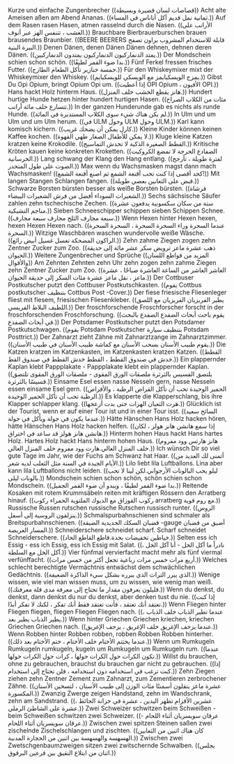 Kurze und einfache Zungenbrecher ((قصاصات لسان قصيرة وبسيطة))
Acht alte Ameisen aßen am Abend Ananas. ((ثمانية نمل قديم أكل أناناس في المساء.))
Auf dem Rasen rasen Hasen, atmen rasselnd durch die Nasen. ((الأرانب على العشب ، تتنفس الهز عبر أنوف.))
Brauchbare Bierbrauerburschen brauen brausendes Braunbier. ((BEERE BEERERS قابلة للاستخدام المشروب براون تصفح البيرة البنية.))
Denen Dänen, denen Dänen Dänen dehnen, dehnen deren Dänen. ((يمتد الدنماركيون الدنماركيون يمتدون الدنماركيين.))
Der Mondschein schien schon schön. ((بدا ضوء القمر لطيفًا.))
Fünf Ferkel fressen frisches Futter. ((خمسة خنازير تأكل الطعام الطازج.))
Für den Whiskeymixer mixt der Whiskeymixer den Whiskey. ((يمزج الويسكيايمز مع الويسكي للويسكيايم.))
Gibst Du Opi Opium, bringt Opium Opi um. ((إذا أعطيت OPI Opium ، الأفيون OPI.))
Hans hackt Holz hinterm Haus. ((هانز يقطع الخشب خلف المنزل.))
Hundert hurtige Hunde hetzen hinter hundert hurtigen Hasen. ((مئات من الكلاب الصراخ تتسارع خلف مائة أرانب.))
In der ganzen Hunderunde gab es nichts als runde Hunde. ((لم يكن هناك شيء سوى الكلاب المستديرة في المائة.))
In Ulm und um Ulm und um Ulm herum. ((في ULM وحول ULM وحول ULM.))
Karl kann komisch kichern. ((كارل يمكن أن يضحك غريب.))
Kleine Kinder können keinen Kaffee kochen. ((لا يمكن للأطفال الصغار طهي القهوة.))
Kluge kleine Katzen kratzen keine Krokodile. ((القطط الصغيرة الذكية لا تخدش التماسيح.))
Kritische Kröten kauen keine konkreten Kroketten. ((الضفادع الحرجة لا تمضغ الكروكيت الخرسانية.))
Lang schwang der Klang den Hang entlang. ((لفترة طويلة ، تأرجح الصوت على طول المنحدر.))
Max wenn du Wachsmasken magst dann mach Wachsmasken! ((كحد أقصى إذا كنت تحب أقنعة الشمع ثم اصنع أقنعة الشمع!))
Mit langen Stangen Schlangen fangen. ((قبض على الثعابين بعصي طويلة.))
Schwarze Borsten bürsten besser als weiße Borsten bürsten. ((فرشاة الشعيرات السوداء أفضل من فرش الشعيرات البيضاء.))
Sechs sächsische Säufer zahlen zehn tschechische Zechen. ((ستة من سكان سكسونية يدفعون عشرة مناجم التشيكية.))
Sieben Schneeschipper schippen sieben Schippen Schnee. ((سبعة مجارف الثلج مجارف سبعة مجارف.))
Wenn Hexen hinter Hexen hexen, hexen Hexen Hexen nach. ((عندما السحرة وراء السحرة السحرة ، السحرة السحرة السحرة.))
Witzige Waschbären waschen wundervolle weiße Wäsche. ((الراكون المضحكة تغسل غسيل أبيض رائع.))
Zehn zahme Ziegen zogen zehn Zentner Zucker zum Zoo. ((ذهب عشرة ماعز ترويض سكر عشر مائة إلى حديقة الحيوان.))
Weitere Zungenbrecher und Sprüche ((المزيد من قواطع اللسان والأقوال))
Am Zehnten Zehnten zehn Uhr zehn zogen zehn zahme Ziegen zehn Zentner Zucker zum Zoo. ((العاشر العاشر من الساعة العاشرة صباحًا ، عشرة ماعز ، نقل ماعز عشرة مئات السكر إلى حديقة الحيوان.))
Der Cottbuser Postkutscher putzt den Cottbuser Postkutschkasten. ((يقوم Cottbus postkutscher بتنظيف Cottbus Post -Cover.))
Der fiese friesische Fliesenleger fliest mit fiesem, friesischen Fliesenkleber. ((يطير الفريزيان الفريزيان مع اللصق اللطيف البلاط الفريسي.))
Der froschforschende Froschforscher forscht in der froschforschenden Froschforschung. ((يقوم باحث أبحاث الضفدع الضفدع بالبحث في أبحاث الضفدع.))
Der Potsdamer Postkutscher putzt den Potsdamer Postkutschwagen. ((يقوم Potsdam Postkutscher بتنظيف سيارة Potsdam Posttrict.))
Der Zahnarzt zieht Zähne mit Zahnarztzange im Zahnarztzimmer. ((يقوم طبيب الأسنان بسحب الأسنان مع كماشة طبيب الأسنان في طبيب الأسنان.))
Die Katzen kratzen im Katzenkasten, im Katzenkasten kratzen Katzen. ((القطط خدش في صندوق القطط ، القطط خدش القطط في صندوق القط.))
Ein plappernder Kaplan klebt Pappplakate - Pappplakate klebt ein plappernder Kaplan. ((يلتصق القسيس بالثرثرة ملصقات الورق المقوى - ملصقات الورق المقوى تلتصق قسيسًا بالثرثرة.))
Einsame Esel essen nasse Nesseln gern, nasse Nesseln essen einsame Esel gern. ((الحمير الوحيدة تحب أن تأكل القراص الرطبة ، والأقراص الرطبة تحب أن تأكل الحمير الوحيدة.))
Es klapperte die Klapperschlang, bis ihre Klapper schlapper klang. ((هزت الثعبان الهزات حتى بدت أزعجها.))
Glücklich ist der Tourist, wenn er auf einer Tour ist und in einer Tour isst. ((السائح سعيد عندما يكون في جولة ويأكل في جولة.))
Hätte Hänschen Hans Holz hacken hören, hätte Hänschen Hans Holz hacken helfen. ((إذا سمع هانشن هانز هولز ، لكان هانشن هانز هولز قد ساعد في اختراق.))
Hinterm hohen Haus hackt Hans hartes Holz. Hartes Holz hackt Hans hinterm hohen Haus. ((هانز هارتس وود مفروم خلف المنزل العالي.هارت وود مفروم خلف المنزل العالي.))
Ich wünsch Dir so viel gute Tage im Jahr, wie der Fuchs am Schwanz hat Haar. ((أتمنى لك العديد من الأيام الجيدة في السنة مثل الثعلب لديه شعر.))
Lilo liebt lila Luftballons. Lina aber kann lila Luftballons nicht leiden. ((ليلو يحب البالونات الأرجواني.لكن لينا لا تحب بالونات ليلى.))
Mondschein schien schon schön, schön schien schon Mondschein. ((بدا ضوء القمر لطيفًا ، ويبدو أن ضوء القمر الجميل.))
Reitende Kosaken mit rotem Krummsäbeln reiten mit kräftigen Rössern den Arratberg hinauf. ((ركوب القوزاق مع الديوك الملتوية الحمراء ركوب arratberg مع روم قوية.))
Russische Russen rutschen russische Rutschen russisch runter. ((الروس ينزلقون الروسية إلى أسفل.))
Schmalspurbahnschienen sind schmaler als Breitspurbahnschienen. ((قضبان السكك الحديدية الضيقة -gauge أضيق من قضبان المسار العريضة.))
Schneiderschere schneidet scharf. Scharf schneidet Schneiderschere. ((خياطين تخفيضات بحدة.قاطع القاطع الحاد.))
Selten ess ich Essig - ess ich Essig, ess ich Essig mit Salat. ((نادراً ما آكل الخل - أنا آكل الخل ، آكل الخل مع السلطة.))
Vier fünfmal vervierfacht macht mehr als fünf viermal verfünffacht. ((أربع مرات خمس مرات رباعية تجعل أكثر من خمس مرات.))
Welches schlecht berechtigte Vermächtnis entwächst dem schwächlichen Gedächtnis. ((الذي يبرر التراث الذي يبرره بشكل سيء الذاكرة الضعيفة.))
Wenige wissen, wie viel man wissen muss, um zu wissen, wie wenig man weiß. ((قليلون يعرفون مقدار ما تحتاج إلى معرفة مدى قلة معرفتك.))
Wenn du denkst, du denkst, dann denkst du nur du denkst, aber denken tust du nie. ((إذا كنت تعتقد أنك تعتقد ، فأنت تعتقد فقط أنك تفكر ، لكنك لا تفكر أبدًا.))
Wenn Fliegen hinter Fliegen fliegen, fliegen Fliegen Fliegen nach. ((عندما تطير الذباب خلف الذباب ، يطير الذباب يطير بعد.))
Wenn hinter Griechen Griechen kriechen, kriechen Griechen Griechen nach. ((عندما يزحف الإغريق خلف الإغريق ، يزحف الإغريق.))
Wenn Robben hinter Robben robben, robben Robben Robben hinterher. ((عندما يختتم الأختام خلف الأختام ، ختم الأختام بعد ذلك.))
Wenn um Rumkugeln Rumkugeln rumkugeln, kugeln um Rumkugeln um Rumkugeln rum. ((عندما تكون الكرات حول الكرات حولها ، كرات حول الكرات حولها.))
Willst du brauchen, ohne zu gebrauchen, brauchst du brauchen gar nicht zu gebrauchen. ((إذا كنت ترغب في استخدامه دون استخدامه ، فلن تحتاج إلى استخدام.))
Zehn Ziegen ziehen zehn Zentner Zement zum Zahnarzt, zum Zementieren zerbrochener Zähne. ((عشرة ماعز ينقلون أسمنتًا مئات الوزن إلى طبيب الأسنان ، لتسخين الأسنان المكسورة.))
Zwanzig Zwerge zeigen Handstand, zehn im Wandschrank, zehn am Sandstrand. ((عشرين الأقزام تظهر اليدين ، عشرة في خزانة الحائط ، عشرة على الشاطئ الرملي.))
Zwei Schweizer schwitzen beim Schweißen - beim Schweißen schwitzen zwei Schweizer. ((عرقان سويسريان أثناء اللحام - عرقان سويسريان أثناء اللحام.))
Zwischen zwei spitzen Steinen saßen zwei zischelnde Zischelschlangen und zischten. ((كان هناك اثنين من الثعابين الهسهسة والهسهسة بين اثنين من الحجارة المدببة.))
Zwischen zwei Zwetschgenbaumzweigen sitzen zwei zwitschernde Schwalben. ((يجلس اثنان من ابتلاع النقيق بين فرعين البرقوق.))
